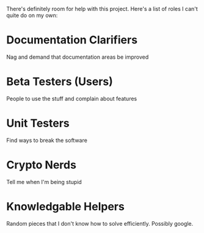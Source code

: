 There's definitely room for help with this project. Here's a list of roles
I can't quite do on my own:

# Documentation Clarifiers
Nag and demand that documentation areas be improved

# Beta Testers (Users)
People to use the stuff and complain about features

# Unit Testers
Find ways to break the software

# Crypto Nerds
Tell me when I'm being stupid

# Knowledgable Helpers
Random pieces that I don't know how to solve efficiently. Possibly google.